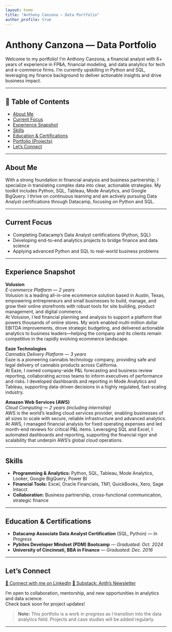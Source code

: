 ```yaml
---
layout: home
title: "Anthony Canzona — Data Portfolio"
author_profile: true
---
```


# Anthony Canzona — Data Portfolio

Welcome to my portfolio! I’m Anthony Canzona, a financial analyst with 6+ years of experience in FP&A, financial modeling, and data analytics for tech and e-commerce firms. I’m currently upskilling in Python and SQL, leveraging my finance background to deliver actionable insights and drive business impact.

---

## 📑 Table of Contents

- [About Me](#about-me)
- [Current Focus](#current-focus)
- [Experience Snapshot](#experience-snapshot)
- [Skills](#skills)
- [Education & Certifications](#education--certifications)
- [Portfolio (Projects)](portfolio.md)
- [Let’s Connect](#lets-connect)

---

## About Me

With a strong foundation in financial analysis and business partnership, I specialize in translating complex data into clear, actionable strategies. My toolkit includes Python, SQL, Tableau, Mode Analytics, and Google BigQuery. I thrive on continuous learning and am actively pursuing Data Analyst certifications through Datacamp, focusing on Python and SQL.

---

## Current Focus

- Completing Datacamp’s Data Analyst certifications (Python, SQL)
- Developing end-to-end analytics projects to bridge finance and data science
- Applying advanced Python and SQL to real-world business problems

---

## Experience Snapshot

**Volusion**  
*E-commerce Platform — 2 years*  
Volusion is a leading all-in-one ecommerce solution based in Austin, Texas, empowering entrepreneurs and small businesses to build, manage, and grow their online storefronts with robust tools for site building, product management, and digital commerce.  
At Volusion, I led financial planning and analysis to support a platform that powers thousands of online stores. My work enabled multi-million dollar EBITDA improvements, drove strategic budgeting, and delivered actionable analytics to business leaders—helping the company and its clients remain competitive in the rapidly evolving ecommerce landscape.

**Eaze Technologies**  
*Cannabis Delivery Platform — 3 years*  
Eaze is a pioneering cannabis technology company, providing safe and legal delivery of cannabis products across California.  
At Eaze, I owned company-wide P&L forecasting and business review reporting, collaborating across teams to inform executives of performance and risks. I developed dashboards and reporting in Mode Analytics and Tableau, supporting data-driven decisions in a highly regulated, fast-scaling industry.

**Amazon Web Services (AWS)**  
*Cloud Computing — 2 years (including internship)*  
AWS is the world’s leading cloud services provider, enabling businesses of all sizes to scale with secure, reliable infrastructure and advanced analytics.  
At AWS, I managed financial analysis for fixed operating expenses and led month-end reviews for critical P&L items. Leveraging SQL and Excel, I automated dashboards and reporting, supporting the financial rigor and scalability that underpin AWS’s global cloud operations.

---

## Skills

- **Programming & Analytics:** Python, SQL, Tableau, Mode Analytics, Looker, Google BigQuery, Power BI
- **Financial Tools:** Excel, Oracle Financials, TM1, QuickBooks, Xero, Sage Intacct
- **Collaboration:** Business partnership, cross-functional communication, strategic finance

---

## Education & Certifications

- **Datacamp Associate Data Analyst Certification** (SQL, Python) — *In Progress*
- **Pybites Developer Mindset (PDM) Bootcamp** — *Graduated: Oct. 2024*
- **University of Cincinnati, BBA in Finance** — *Graduated: Dec. 2016*

---

## Let’s Connect

[🔗 Connect with me on LinkedIn](https://www.linkedin.com/in/anthonyscanzona/)
[📰 Substack: Anth’s Newsletter](https://anth.substack.com/)

I’m open to collaboration, mentorship, and new opportunities in analytics and data science.  
Check back soon for project updates!

> **Note:** This portfolio is a work in progress as I transition into the data analytics field. Projects and case studies will be added regularly.

---
